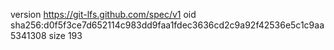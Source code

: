 version https://git-lfs.github.com/spec/v1
oid sha256:d0f5f3ce7d652114c983dd9faa1fdec3636cd2c9a92f42536e5c1c9aa5341308
size 193
